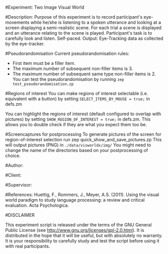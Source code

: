 #Experiment:
Two Image Visual World

#Description:
Purpose of this experiment is to record participant's eye-movements
while he/she is listening to a spoken utterance and looking at a 
screen displaying a semi-realistic scene. For each trial a scene 
is displayed and an utterance relating to the scene is played. 
Participant's task is to carefully look and listen. Self-paced. 
Output: Eye-Tracking data as collected by the eye-tracker.

#Pseudorandomisation
Current pseudorandomisation rules:
* First item must be a filler item.
* The maximum number of subsequent non-filler items is 3.
* The maximum number of subsequent same type non-filler items is 2.
You can test the pseudorandomisation by running
 `zep test_pseudorandomisation.zp`

#Regions of interest
You can make regions of interest selectable (i.e. equivalent with a button) by setting
 `SELECT_ITEMS_BY_MOUSE = true;`
in defs.zm

You can highlight the regions of interest (default configured to overlap with pictures) by setting
 `SHOW_REGION_OF_INTEREST = true;`
in defs.zm. This allows you to double check if they are what you expect them too be.

#Screencaptures for postprocessing
To generate pictures of the screen for region-of-interest selection run
 zep quick_show_and_save_pictures.zp
This will output pictures (PNG) in 
 `./data/visworldx/img/`
 You might need to change the name of the directories based on your postprocessing of choice.

#Author:

#Client:
  
#Supervisor:

#References:
Huettig, F., Rommers, J., Meyer, A.S. (2011).
Using the visual world paradigm to study language processing: 
a review and critical evaluation.
Acta Psychologica.

#DISCLAIMER

This experiment script is released under the terms of the GNU General Public
License (see http://www.gnu.org/licenses/gpl-2.0.html). It is distributed in
the hope that it will be useful, but with absolutely no warranty. It is your
responsibility to carefully study and test the script before using it with 
real participants.
